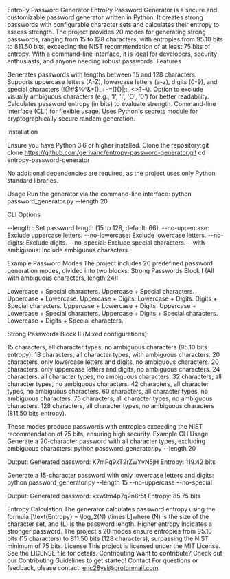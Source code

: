 EntroPy Password Generator
EntroPy Password Generator is a secure and customizable password generator written in Python. It creates strong passwords with configurable character sets and calculates their entropy to assess strength. The project provides 20 modes for generating strong passwords, ranging from 15 to 128 characters, with entropies from 95.10 bits to 811.50 bits, exceeding the NIST recommendation of at least 75 bits of entropy. With a command-line interface, it is ideal for developers, security enthusiasts, and anyone needing robust passwords.
Features

Generates passwords with lengths between 15 and 128 characters.
Supports uppercase letters (A-Z), lowercase letters (a-z), digits (0-9), and special characters (!@#$%^&*()_+-=[]{}|;:,.<>?~\\\).
Option to exclude visually ambiguous characters (e.g., 'I', 'l', 'O', '0') for better readability.
Calculates password entropy (in bits) to evaluate strength.
Command-line interface (CLI) for flexible usage.
Uses Python's secrets module for cryptographically secure random generation.

Installation

Ensure you have Python 3.6 or higher installed.
Clone the repository:git clone https://github.com/gerivanc/entropy-password-generator.git
cd entropy-password-generator


No additional dependencies are required, as the project uses only Python standard libraries.

Usage
Run the generator via the command-line interface:
python password_generator.py --length 20

CLI Options

--length <length>: Set password length (15 to 128, default: 66).
--no-uppercase: Exclude uppercase letters.
--no-lowercase: Exclude lowercase letters.
--no-digits: Exclude digits.
--no-special: Exclude special characters.
--with-ambiguous: Include ambiguous characters.

Example Password Modes
The project includes 20 predefined password generation modes, divided into two blocks:
Strong Passwords Block I (All with ambiguous characters, length 24):

Lowercase + Special characters.
Uppercase + Special characters.
Uppercase + Lowercase.
Uppercase + Digits.
Lowercase + Digits.
Digits + Special characters.
Uppercase + Lowercase + Digits.
Uppercase + Lowercase + Special characters.
Uppercase + Digits + Special characters.
Lowercase + Digits + Special characters.

Strong Passwords Block II (Mixed configurations):

15 characters, all character types, no ambiguous characters (95.10 bits entropy).
18 characters, all character types, with ambiguous characters.
20 characters, only lowercase letters and digits, no ambiguous characters.
20 characters, only uppercase letters and digits, no ambiguous characters.
24 characters, all character types, no ambiguous characters.
32 characters, all character types, no ambiguous characters.
42 characters, all character types, no ambiguous characters.
60 characters, all character types, no ambiguous characters.
75 characters, all character types, no ambiguous characters.
128 characters, all character types, no ambiguous characters (811.50 bits entropy).

These modes produce passwords with entropies exceeding the NIST recommendation of 75 bits, ensuring high security.
Example CLI Usage
Generate a 20-character password with all character types, excluding ambiguous characters:
python password_generator.py --length 20

Output:
Generated password: K7mPq9xT2rZwYvN5jH
Entropy: 119.42 bits

Generate a 15-character password with only lowercase letters and digits:
python password_generator.py --length 15 --no-uppercase --no-special

Output:
Generated password: kxw9m4p7q2n8r5t
Entropy: 85.75 bits

Entropy Calculation
The generator calculates password entropy using the formula:[\text{Entropy} = \log_2(N) \times L]where (N) is the size of the character set, and (L) is the password length. Higher entropy indicates a stronger password. The project's 20 modes ensure entropies from 95.10 bits (15 characters) to 811.50 bits (128 characters), surpassing the NIST minimum of 75 bits.
License
This project is licensed under the MIT License. See the LICENSE file for details.
Contributing
Want to contribute? Check out our Contributing Guidelines to get started!
Contact
For questions or feedback, please contact: enc28ysi@protonmail.com.

